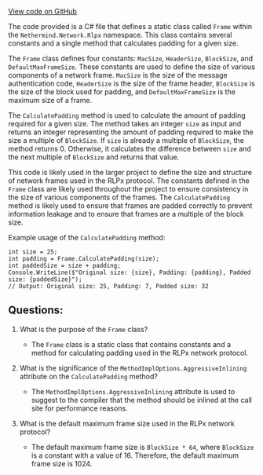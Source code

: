 [View code on GitHub](https://github.com/nethermindeth/nethermind/Nethermind.Network/Rlpx/Padding.cs)

The code provided is a C# file that defines a static class called `Frame` within the `Nethermind.Network.Rlpx` namespace. This class contains several constants and a single method that calculates padding for a given size.

The `Frame` class defines four constants: `MacSize`, `HeaderSize`, `BlockSize`, and `DefaultMaxFrameSize`. These constants are used to define the size of various components of a network frame. `MacSize` is the size of the message authentication code, `HeaderSize` is the size of the frame header, `BlockSize` is the size of the block used for padding, and `DefaultMaxFrameSize` is the maximum size of a frame.

The `CalculatePadding` method is used to calculate the amount of padding required for a given size. The method takes an integer `size` as input and returns an integer representing the amount of padding required to make the size a multiple of `BlockSize`. If `size` is already a multiple of `BlockSize`, the method returns 0. Otherwise, it calculates the difference between `size` and the next multiple of `BlockSize` and returns that value.

This code is likely used in the larger project to define the size and structure of network frames used in the RLPx protocol. The constants defined in the `Frame` class are likely used throughout the project to ensure consistency in the size of various components of the frames. The `CalculatePadding` method is likely used to ensure that frames are padded correctly to prevent information leakage and to ensure that frames are a multiple of the block size. 

Example usage of the `CalculatePadding` method:

```
int size = 25;
int padding = Frame.CalculatePadding(size);
int paddedSize = size + padding;
Console.WriteLine($"Original size: {size}, Padding: {padding}, Padded size: {paddedSize}");
// Output: Original size: 25, Padding: 7, Padded size: 32
```
## Questions: 
 1. What is the purpose of the `Frame` class?
    - The `Frame` class is a static class that contains constants and a method for calculating padding used in the RLPx network protocol.

2. What is the significance of the `MethodImplOptions.AggressiveInlining` attribute on the `CalculatePadding` method?
    - The `MethodImplOptions.AggressiveInlining` attribute is used to suggest to the compiler that the method should be inlined at the call site for performance reasons.

3. What is the default maximum frame size used in the RLPx network protocol?
    - The default maximum frame size is `BlockSize * 64`, where `BlockSize` is a constant with a value of 16. Therefore, the default maximum frame size is 1024.